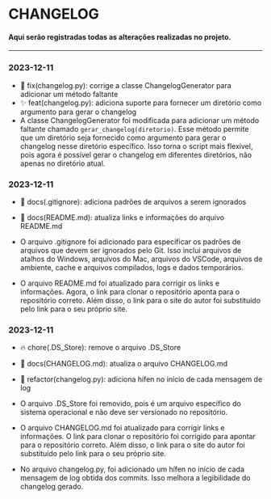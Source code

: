 # CHANGELOG

#### Aqui serão registradas todas as alterações realizadas no projeto.
---

### 2023-12-11
- 🔧 fix(changelog.py): corrige a classe ChangelogGenerator para adicionar um método faltante
- ✨ feat(changelog.py): adiciona suporte para fornecer um diretório como argumento para gerar o changelog
- A classe ChangelogGenerator foi modificada para adicionar um método faltante chamado `gerar_changelog(diretorio)`. Esse método permite que um diretório seja fornecido como argumento para gerar o changelog nesse diretório específico. Isso torna o script mais flexível, pois agora é possível gerar o changelog em diferentes diretórios, não apenas no diretório atual.

### 2023-12-11
- 📝 docs(.gitignore): adiciona padrões de arquivos a serem ignorados
- 📝 docs(README.md): atualiza links e informações do arquivo README.md

- O arquivo .gitignore foi adicionado para especificar os padrões de arquivos que devem ser ignorados pelo Git. Isso inclui arquivos de atalhos do Windows, arquivos do Mac, arquivos do VSCode, arquivos de ambiente, cache e arquivos compilados, logs e dados temporários.

- O arquivo README.md foi atualizado para corrigir os links e informações. Agora, o link para clonar o repositório aponta para o repositório correto. Além disso, o link para o site do autor foi substituído pelo link para o seu próprio site.

### 2023-12-11
- 🔥 chore(.DS_Store): remove o arquivo .DS_Store
- 📝 docs(CHANGELOG.md): atualiza o arquivo CHANGELOG.md
- 🔨 refactor(changelog.py): adiciona hífen no início de cada mensagem de log

- O arquivo .DS_Store foi removido, pois é um arquivo específico do sistema operacional e não deve ser versionado no repositório.

- O arquivo CHANGELOG.md foi atualizado para corrigir links e informações. O link para clonar o repositório foi corrigido para apontar para o repositório correto. Além disso, o link para o site do autor foi substituído pelo link para o seu próprio site.

- No arquivo changelog.py, foi adicionado um hífen no início de cada mensagem de log obtida dos commits. Isso melhora a legibilidade do changelog gerado.
